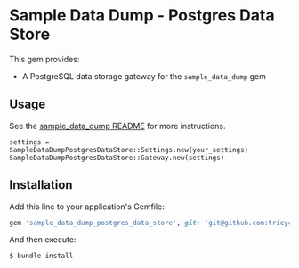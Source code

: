 # Sample Data Dump - Postgres Data Store

This gem provides:
  - A PostgreSQL data storage gateway for the `sample_data_dump` gem

## Usage

See the [sample_data_dump README](https://github.com/tricycle/sample_data_dump) for more
instructions.

```
settings = SampleDataDumpPostgresDataStore::Settings.new(your_settings)
SampleDataDumpPostgresDataStore::Gateway.new(settings)
```

## Installation

Add this line to your application's Gemfile:

```ruby
gem 'sample_data_dump_postgres_data_store', git: 'git@github.com:tricycle/sample_data_dump_postgres_data_store.git'
```

And then execute:

    $ bundle install
